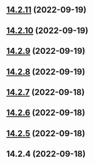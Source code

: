 ## [14.2.11](https://github.com/nitedani/vite-plugin-angular/compare/v14.2.10...v14.2.11) (2022-09-19)



## [14.2.10](https://github.com/nitedani/vite-plugin-angular/compare/v14.2.9...v14.2.10) (2022-09-19)



## [14.2.9](https://github.com/nitedani/vite-plugin-angular/compare/v14.2.8...v14.2.9) (2022-09-19)



## [14.2.8](https://github.com/nitedani/vite-plugin-angular/compare/v14.2.7...v14.2.8) (2022-09-19)



## [14.2.7](https://github.com/nitedani/vite-plugin-angular/compare/v14.2.6...v14.2.7) (2022-09-18)



## [14.2.6](https://github.com/nitedani/vite-plugin-angular/compare/v14.2.5...v14.2.6) (2022-09-18)



## [14.2.5](https://github.com/nitedani/vite-plugin-angular/compare/v14.2.4...v14.2.5) (2022-09-18)



## 14.2.4 (2022-09-18)



